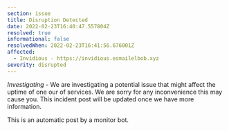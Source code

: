 ```yaml
---
section: issue
title: Disruption Detected
date: 2022-02-23T16:40:47.557804Z
resolved: true
informational: false
resolvedWhen: 2022-02-23T16:41:56.676001Z
affected:
  - Invidious - https://invidious.esmailelbob.xyz
severity: disrupted
---
```

*Investigating* - We are investigating a potential issue that might affect the uptime of one our of services. We are sorry for any inconvenience this may cause you. This incident post will be updated once we have more information.

This is an automatic post by a monitor bot.
        